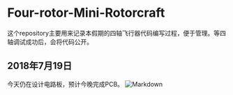 # Four-rotor-Mini-Rotorcraft
这个repository主要用来记录本假期的四轴飞行器代码编写过程，便于管理。等四轴调试成功后，会将代码公开。
## 2018年7月19日
今天仍在设计电路板，预计今晚完成PCB。
![Markdown](http://i4.piimg.com/1949/ee29a194f8b8ad33.png)
